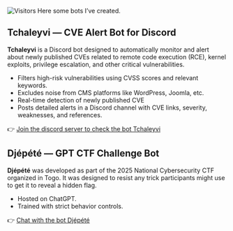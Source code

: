 ![Visitors](https://visitor-badge.laobi.icu/badge?page_id=cyberpoul.Check-my-bots)
Here some bots I’ve created.

## Tchaleyvi — CVE Alert Bot for Discord

**Tchaleyvi** is a Discord bot designed to automatically monitor and alert about newly published CVEs related to remote code execution (RCE), kernel exploits, privilege escalation, and other critical vulnerabilities.

- Filters high-risk vulnerabilities using CVSS scores and relevant keywords.
- Excludes noise from CMS platforms like WordPress, Joomla, etc.
- Real-time detection of newly published CVE
- Posts detailed alerts in a Discord channel with CVE links, severity, weaknesses, and references.

👉 [Join the discord server to check the bot Tchaleyvi](https://discord.gg/buJK2YcrNh)

## Djépété — GPT CTF Challenge Bot

**Djépété** was developed as part of the 2025 National Cybersecurity CTF organized in Togo. It was designed to resist any trick participants might use to get it to reveal a hidden flag.

- Hosted on ChatGPT.
- Trained with strict behavior controls.

👉 [Chat with the bot Djépété](https://chatgpt.com/g/g-6730ce6c072481908b7a45d37f296c50-djepete)
